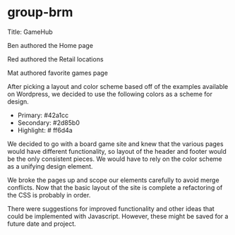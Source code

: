# group-brm

Title: GameHub

Ben authored the Home page

Red authored the Retail locations

Mat authored favorite games page


After picking a layout and color scheme based off of the examples available on Wordpress, we decided to use the following colors as a scheme for design.
- Primary: #42a1cc
- Secondary: #2d85b0
- Highlight: # ff6d4a


We decided to go with a board game site and knew that the various pages would have different functionality, so layout of the header and footer would be the only consistent pieces. We would have to rely on the color scheme as a unifying design element.

We broke the pages up and scope our elements carefully to avoid merge conflicts. Now that the basic layout of the site is complete a refactoring of the CSS is probably in order.

There were suggestions for improved functionality and other ideas that could be implemented with Javascript. However, these might be saved for a future date and project.